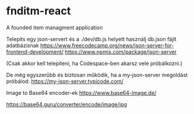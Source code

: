 # fnditm-react
A founded item managment application

Telepíts egy json-servert és a ./dev/db.js helyett használj db.json fájlt adatbázisnak
https://www.freecodecamp.org/news/json-server-for-frontend-development/
https://www.npmjs.com/package/json-server

(Csak akkor kell telepíteni, ha Codespace-ben akarsz vele próbálkozni.)

De még egyszerűbb és biztosan működik, ha a my-json-server megoldást próbálod:
https://my-json-server.typicode.com/

Image to Base64 encoder-ek
https://www.base64-image.de/

https://base64.guru/converter/encode/image/jpg